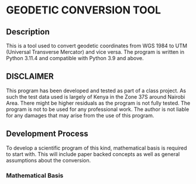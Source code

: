 # GEODETIC CONVERSION TOOL

## Description
This is a tool used to convert geodetic coordinates from WGS 1984 to UTM (Universal Transverse Mercator) and vice versa.
The program is written in Python 3.11.4 and compatible with Python 3.9 and above.

## DISCLAIMER
This program has been developed and tested as part of a class project. As such the test data used is largely of Kenya in the Zone 37S around Nairobi Area. There might be higher residuals as the program is not fully tested. The program is not to be used for any professional work. The author is not liable for any damages that may arise from the use of this program.

## Development Process
To develop a scientific program of this kind, mathematical basis is required to start with. This will include paper backed concepts as well as general assumptions about the conversion.

### Mathematical Basis


